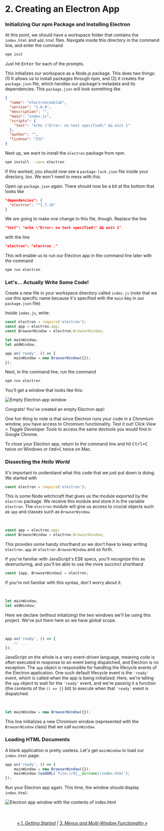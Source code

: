 # 2. Creating an Electron App

### Initializing Our npm Package and Installing Electron

At this point, we should have a workspace folder that contains the `index.html` and `add.html` files. Navigate inside this directory in the command line, and enter the command

```bash
npm init
```

Just hit <kbd>Enter</kbd> for each of the prompts.

This initializes our workspace as a Node.js package. This does two things: (1) It allows us to install packages through npm, and (2) it creates the `package.json` file, which handles our package's metadata and its dependencies. This `package.json` will look something like

```json
{
  "name": "electroncodelab",
  "version": "1.0.0",
  "description": "",
  "main": "index.js",
  "scripts": {
    "test": "echo \"Error: no test specified\" && exit 1"
  },
  "author": "",
  "license": "ISC"
}
```

Next up, we want to install the `electron` package from npm.

```bash
npm install --save electron
```

If this worked, you should now see a `package-lock.json` file inside your directory, too. We won't need to mess with this.

Open up `package.json` again. There should now be a bit at the bottom that looks like

```json
"dependencies": {
  "electron": "^1.7.10"
}
```

We *are* going to make one change to this file, though. Replace the line

```json
"test": "echo \"Error: no test specified\" && exit 1"
```

with the line

```json
"electron": "electron ."
```

This will enable us to run our Electron app in the command line later with the command

```bash
npm run electron
```

### Let's... Actually Write Some Code!

Create a new file in your workspace directory called `index.js` (note that we use this specific name because it's specified with the `main` key in our `package.json` file)

Inside `index.js`, write:

```js
const electron = require('electron');
const app = electron.app;
const BrowserWindow = electron.BrowserWindow;

let mainWindow;
let addWindow;

app.on('ready', () => {
    mainWindow = new BrowserWindow({});
});
```

Next, in the command line, run the command

```bash
npm run electron
```

You'll get a window that looks like this:

![Empty Electron app window](https://i.imgur.com/fCwvVT5.png)

Congrats! You've created an empty Electron app!

One fun thing to note is that since Electron runs your code in a Chromium window, you have access to Chromium functionality. Test it out! Click *View > Toggle Developer Tools* to access the same devtools you would find in Google Chrome.

To close your Electron app, return to the command line and hit <kbd>Ctrl+C</kbd> twice on Windows or <kbd>Cmd+C</kbd> twice on Mac.

### Dissecting the *Hello World*

It's important to understand what this code that we just put down is doing. We started with

```js
const electron = require('electron');
```

This is some Node witchcraft that gives us the module exported by the `electron` package. We receive this module and store it in the variable `electron`. The `electron` module will give us access to crucial objects such as `app` and classes such as `BrowserWindow`.

<br/>

```js
const app = electron.app;
const BrowserWindow = electron.BrowserWindow;
```

This provides some handy shorthand so we don't have to keep writing `electron.app` or `electron.BrowserWindow` and so forth.

If you're familiar with JavaScript's ES6 specs, you'll recognize this as destructuring, and you'll be able to use the more succinct shorthand

```js
const {app, BrowserWindow} = electron;
```

If you're not familiar with this syntax, don't worry about it.

<br/>

```js
let mainWindow;
let addWindow;
```

Here we declare (without initalizing) the two windows we'll be using this project. We've put them here so we have global scope.

<br/>

```js
app.on('ready', () => {
    // ...
});
```

JavaScript on the whole is a very event-driven language, meaning code is often executed in response to an event being dispatched, and Electron is no exception. The `app` object is responsible for handling the lifecycle events of the Electron application. One such default lifecycle event is the `'ready'` event, which is called when the app is being initialized. Here, we're telling the `app` object to wait for the `'ready'` event, and we're passing it a function (the contents of the `() => {}` bit) to execute when that `'ready'` event is dispatched.

<br/>

```js
let mainWindow = new BrowserWindow({});
```

This line initializes a new Chromium window (represented with the `BrowserWindow` class) that we call `mainWindow`.

### Loading HTML Documents

A blank application is pretty useless. Let's get `mainWindow` to load our `index.html` page:

```js
app.on('ready', () => {
    mainWindow = new BrowserWindow({});
    mainWindow.loadURL(`file://${__dirname}/index.html`);
});
```

Run your Electron app again. This time, the window should display `index.html`:

![Electron app window with the contents of index.html](https://i.imgur.com/3UxqEcj.png)

<br/>

<center><h6><a href="https://github.com/OKStateACM/ElectronCodelab/blob/master/01%20-%20Getting%20Started.md">« 1. Getting Started</a> | <a href="https://github.com/OKStateACM/ElectronCodelab/blob/master/03%20-%20Menus%20and%20Multi-Window%20Functionality.md">3. Menus and Multi-Window Functionality »</a></h6></center>
